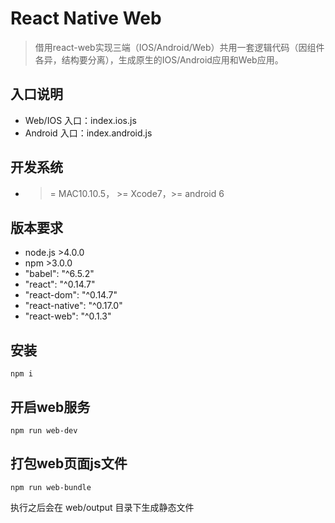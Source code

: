 
# React Native Web

> 借用react-web实现三端（IOS/Android/Web）共用一套逻辑代码（因组件各异，结构要分离），生成原生的IOS/Android应用和Web应用。

## 入口说明

* Web/IOS 入口：index.ios.js
* Android 入口：index.android.js

## 开发系统

* >= MAC10.10.5， >= Xcode7，>= android 6

## 版本要求

* node.js >4.0.0
* npm >3.0.0
* "babel": "^6.5.2"
* "react": "^0.14.7"
* "react-dom": "^0.14.7"
* "react-native": "^0.17.0"
* "react-web": "^0.1.3"


## 安装

```
npm i 
```

## 开启web服务

```
npm run web-dev
```

## 打包web页面js文件

```
npm run web-bundle
```
执行之后会在 web/output 目录下生成静态文件
